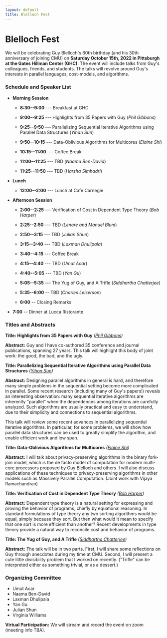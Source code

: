 ```yaml
---
layout: default
title: Blelloch Fest
---
```


# Blelloch Fest

We will be celebrating Guy Blelloch's 60th birthday (and his 30th
anniversary of joining CMU) on <b>Saturday October 15th, 2022 in
Pittsburgh at the Gates Hillman Center (GHC)</b>. The event will
include talks from Guy's colleagues, friends, and students. The talks
will revolve around Guy's interests in parallel languages,
cost-models, and algorithms.

### Schedule and Speaker List

* <b>Morning Session</b>
  * <b>8:30--9:00</b> --- Breakfast at GHC

  * <b>9:00--9:25</b> --- Highlights from 35 Papers with Guy (*Phil Gibbons*)
  * <b>9:25--9:50</b> --- Parallelizing Sequential Iterative Algorithms using Parallel Data Structures (*Yihan Sun*)
  * <b>9:50--10:15</b> --- Data-Oblivious Algorithms for Multicores (*Elaine Shi*)

  * <b>10:15--11:00</b> --- Coffee Break

  * <b>11:00--11:25</b> ---  TBD (*Naama Ben-David*)
  * <b>11:25--11:50</b> ---  TBD (*Harsha Simhadri*)

* <b>Lunch</b>
  * <b>12:00--2:00</b> --- Lunch at Cafe Carnegie

* <b>Afternoon Session</b>
  * <b>2:00--2:25</b> --- Verification of Cost in Dependent Type Theory (*Bob Harper*)
  * <b>2:25--2:50</b> --- TBD (*Lenore and Manuel Blum*)
  * <b>2:50--3:15</b> --- TBD (*Julian Shun*)
  * <b>3:15--3:40</b> --- TBD (*Laxman Dhulipala*)

  * <b>3:40--4:15</b> --- Coffee Break

  * <b>4:15--4:40</b> --- TBD (*Umut Acar*)
  * <b>4:40--5:05</b> --- TBD (*Yan Gu*)
  * <b>5:05--5:35</b> --- The Yug of Guy, and A Trifle (*Siddhartha Chatterjee*)
  * <b>5:35--6:00</b> -- TBD (*Charles Leiserson*)
  * <b>6:00</b> -- Closing Remarks

* <b>7:00</b> -- Dinner at Lucca Ristorante

### Titles and Abstracts


<b>Title: Highlights from 35 Papers with Guy</b> <em>([Phil Gibbons][phil])</em>

<b> Abstract:</b>
Guy and I have co-authored 35 conference and journal publications, spanning 27 years. This talk will highlight this body of joint work: the good, the bad, and the ugly.


<b>Title: Parallelizing Sequential Iterative Algorithms using Parallel Data Structures</b> <em>([Yihan Sun][yihans])</em>

<b> Abstract:</b>
Designing parallel algorithms in general is hard, and therefore many simple problems in the sequential setting become more complicated in parallel.
Some recent research (including many of Guy's papers!) reveals an interesting observation: many sequential iterative algorithms are inherently "parallel" when the dependences among iterations are carefully analyzed. Such algorithms are usually practical and easy to understand, due to their simplicity and connections to sequential algorithms.

This talk will review some recent advances in parallelizing sequential iterative algorithms. In particular, for some problems, we will show how parallel data structures can be used to greatly simplify the algorithm, and enable efficient work and low span.



<b>Title: Data-Oblivious Algorithms for Multicores</b> <em>([Elaine Shi][elaine])</em>

<b> Abstract:</b>
I will talk about privacy-preserving algorithms in the binary fork-join model, which is the de facto model of computation for modern multi-core processors proposed by Guy Blelloch and others. I will also discuss applications of these techniques to privacy-preserving algorithms in other models such as Massively Parallel Computation. (Joint work with Vijaya Ramachandran)


<b>Title: Verification of Cost in Dependent Type Theory</b> <em>([Bob Harper][bob])</em>

<b> Abstract:</b>
Dependent type theory is a natural setting for expressing and proving the behavior of programs, chiefly by equational reasoning.  In standard formulations of type theory any two sorting algorithms would be equal, simply because they sort.  But then what would it mean to specify that one sort is more efficient than another?  Recent developments in type theory provide a natural way to reconcile cost and behavior of programs.


<b>Title: The Yug of Guy, and A Trifle</b> <em>([Siddhartha Chatterjee][sid])</em>

<b> Abstract:</b>
The talk will be in two parts. First, I will share some reflections on Guy through anecdotes during my time at CMU. Second, I will present a cute little divisibility problem that I worked on recently. ("Trifle" can be interpreted either as something trivial, or as a dessert.)




### Organizing Committee
* Umut Acar
* Naama Ben-David
* Laxman Dhulipala
* Yan Gu
* Julian Shun
* Virginia Williams

<b>Virtual Participation:</b> We will stream and record the event on zoom (meeting info TBA).



[acmharass]: https://www.acm.org/special-interest-groups/volunteer-resources/officers-manual/policy-against-discrimination-and-harassment
[spaa]: https://spaa.acm.org/
[laxman]: https://ldhulipala.github.io/
[yan]: https://www.cs.ucr.edu/~ygu/
[yihans]: https://www.cs.ucr.edu/~yihans/
[phil]: http://www.cs.cmu.edu/~gibbons/
[elaine]: http://elaineshi.com/
[bob]: http://www.cs.cmu.edu/~rwh/
[sid]:https://www.cs.utexas.edu/people/faculty-researchers/siddhartha-chatterjee
[kuba]: https://research.google/people/105517/
[lars]: https://scholar.google.de/citations?user=G5XO7J4AAAAJ&hl=en
[brian]: https://brianwheatman.com/
[julian]: https://people.csail.mit.edu/jshun/
[zoomlink]: https://docs.google.com/document/d/1om-PvjaC49-zOxKRjcUxOGXcDayXjpq6VtrXr8CEoEg
[form]: https://forms.gle/myvcibc9Bs7wrJPd7
